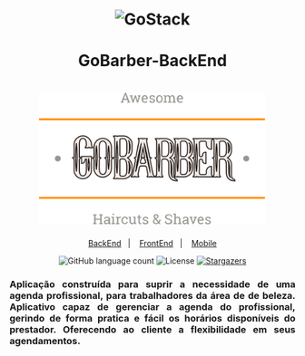 <h1 align="center">
    <img alt="GoStack" src="https://rocketseat-cdn.s3-sa-east-1.amazonaws.com/bootcamp-header.png" width="200px" />
</h1>

<h1 align="center">GoBarber-BackEnd</h1>
<h1 align="center"><img alt="GoBarber" src="./img/logo.svg" width="400px"/></h1>


<p align="center">
  <a href="#">BackEnd</a>&nbsp;&nbsp;&nbsp;|&nbsp;&nbsp;&nbsp;
  <a href="#">FrontEnd</a>&nbsp;&nbsp;&nbsp;|&nbsp;&nbsp;&nbsp;
  <a href="#">Mobile</a>
</p>



<p align="center">
  <img alt="GitHub language count" src="https://img.shields.io/github/languages/count/luiz123o/gobarber-backend?color=%2304D361">
  <img alt="License" src="https://img.shields.io/badge/license-MIT-%2304D361">
  <a href="https://github.com/luiz123o/gobarber-backend/stargazers">
    <img alt="Stargazers" src="https://img.shields.io/github/stars/luiz123o/gobarber-backend?style=social">
  </a>
</p>


<h3 align="justify">
Aplicação construída para suprir a necessidade de uma agenda profissional, para trabalhadores da área de de beleza.
Aplicativo capaz de gerenciar a agenda do profissional, gerindo de forma pratica e fácil os horários disponíveis do prestador.
Oferecendo ao cliente a flexibilidade em seus agendamentos.
</h3>



</div>
